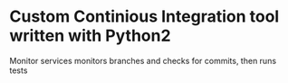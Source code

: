 # Custom Continious Integration tool written with Python2

Monitor services monitors branches and checks for commits,
then runs tests
